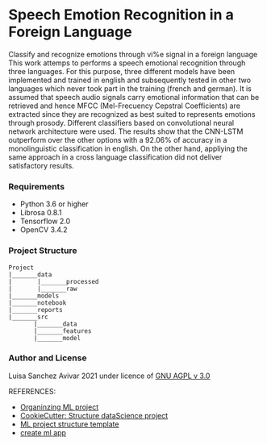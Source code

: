 # Speech Emotion Recognition in a Foreign Language
Classify and recognize emotions through vi%e signal in a foreign language
This work attemps to performs a speech emotional recognition through three languages. For this purpose, three different models have been implemented and trained in english and subsequently tested in other two languages which never took part in the training (french and german). It is assumed that speech audio signals carry emotional information that can be retrieved  and hence MFCC (Mel-Frecuency Cepstral Coefficients) are extracted since they are recognized as best suited  to represents emotions through prosody. Different classifiers based on convolutional neural network architecture were used. The results show that the CNN-LSTM outperform over the other options with a 92.06% of accuracy in a monolinguistic classification in english. On the other hand, appliying the same approach in a cross language classification did not deliver satisfactory results.

### Requirements
* Python 3.6 or higher
* Librosa 0.8.1
* Tensorflow 2.0
* OpenCV 3.4.2

### Project Structure
```
Project
|_______data
|       |_______processed
|       |_______raw
|_______models
|_______notebook
|_______reports
|_______src
       |_______data
       |_______features
       |_______model
```

### Author and License
Luisa Sanchez Avivar 2021 under licence of [GNU AGPL v 3.0](https://github.com/Luisa13/SpeechEmotionRecognition/blob/master/LICENSE)

REFERENCES:
* [Organinzing ML project](https://www.jeremyjordan.me/ml-projects-guide/)
* [CookieCutter: Structure dataScience project](https://drivendata.github.io/cookiecutter-data-science/)
* [ML project structure template](https://github.com/ThomasRobertFr/ml-project-structure)
* [create ml app](https://github.com/shreyashankar/create-ml-app)
